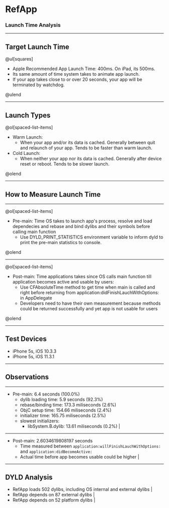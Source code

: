 # RefApp

### Launch Time Analysis

---

## Target Launch Time
@ul[squares]

- Apple Recommended App Launch Time: 400ms. On iPad, its 500ms.
- Its same amount of time system takes to animate app launch.
- If your app takes close to or over 20 seconds, your app will be terminated by watchdog.

@ulend

---

## Launch Types
@ol[spaced-list-items]

- Warm Launch:
	- When your app and/or its data is cached.  Generally between quit and relaunch of your app. Tends to be faster than warm launch.
- Cold Launch:
	- When neither your app nor its data is cached. Generally after device reset or reboot. Tends to be slower launch.

@olend

---

## How to Measure Launch Time

---

@ol[spaced-list-items]

- Pre-main: Time OS takes to launch app's process, resolve and load dependecies and rebase and bind dylibs and their symbols before calling main function
	+ Use DYLD_PRINT_STATISTICS environment variable to inform dyld to print the pre-main statistics to console. 

@olend

---

@ol[spaced-list-items]

- Post-main: Time applications takes since OS calls main function till application becomes active and usable by users:
	+ Use CFAbsoluteTime method to get time when main is called and right before returning from application:didFinishLauchWithOptions: in AppDelegate
	+ Developers need to have their own measurement because methods could be returned successfully and yet app is not usable for users 

@olend

---

## Test Devices

* iPhone 5s, iOS 10.3.3
* iPhone 5s, iOS 11.3.1

---

## Observations

---

* Pre-main: 6.4 seconds (100.0%)
	* dylib loading time: 5.9 seconds (92.3%)
	* rebase/binding time: 173.3 miliseconds (2.6%)
	* ObjC setup time: 154.66 miliseconds (2.4%)
	* initializer time: 165.75 miliseconds (2.5%)
	* slowest initializers: 
		* libSystem.B.dylib: 13.61 miliseconds (0.2%) |

---

* Post-main: 2.6034619808197 seconds
	* Time measured between `application:willFinishLauchWithOptions:` and `application:didBecomeActive:`
	* Actual time before app becomes usable could be higher |

---

## DYLD Analysis

* RefApp loads 502 dylibs, including OS internal and external dylibs |
* RefApp depends on 87 external dylibs |
* RefApp depends on 52 platform dylibs |



